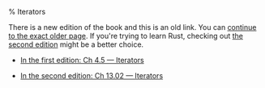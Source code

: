 % Iterators

There is a new edition of the book and this is an old link.
You can [continue to the exact older page][1].
If you're trying to learn Rust, checking out [the second edition][2] might be a better choice.

* [In the first edition: Ch 4.5 — Iterators][1]

* [In the second edition: Ch 13.02 — Iterators][2]


[1]: first-edition/iterators.html
[2]: second-edition/ch13-02-iterators.html
